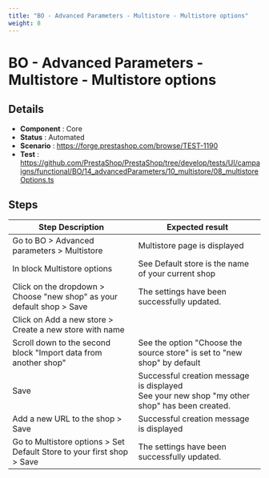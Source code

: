```yaml
---
title: "BO - Advanced Parameters - Multistore - Multistore options"
weight: 8
---
```


# BO - Advanced Parameters - Multistore - Multistore options
## Details
* **Component** : Core
* **Status** : Automated
* **Scenario** : https://forge.prestashop.com/browse/TEST-1190
* **Test** : https://github.com/PrestaShop/PrestaShop/tree/develop/tests/UI/campaigns/functional/BO/14_advancedParameters/10_multistore/08_multistoreOptions.ts

## Steps
| Step Description | Expected result |
| ----- | ----- |
| Go to BO > Advanced parameters > Multistore | Multistore page is displayed |
| In block Multistore options | See Default store is the name of your current shop |
| Click on the dropdown > Choose "new shop" as your default shop > Save | The settings have been successfully updated. |
| Click on Add a new store > Create a new store with name |  |
| Scroll down to the second block "Import data from another shop" | See the option "Choose the source store" is set to "new shop" by default |
| Save | Successful creation message is displayed<br>See your new shop "my other shop" has been created. |
| Add a new URL to the shop > Save | Successful creation message is displayed |
| Go to Multistore options > Set Default Store to your first shop > Save | The settings have been successfully updated. |